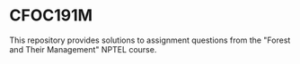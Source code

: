 # CFOC191M
This repository provides solutions to assignment questions from the "Forest and Their Management" NPTEL course.
